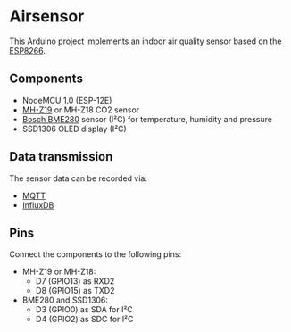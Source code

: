 Airsensor
=========

This Arduino project implements an indoor air quality sensor based on the [ESP8266](https://en.wikipedia.org/wiki/ESP8266).


## Components

* NodeMCU 1.0 (ESP-12E)
* [MH-Z19](http://www.winsen-sensor.com/products/ndir-co2-sensor/mh-z19.html) or MH-Z18 CO2 sensor
* [Bosch BME280](https://www.bosch-sensortec.com/bst/products/all_products/bme280) sensor (I²C) for temperature, humidity and pressure
* SSD1306 OLED display (I²C)


## Data transmission

The sensor data can be recorded via:

* [MQTT](https://en.wikipedia.org/wiki/MQTT)
* [InfluxDB](https://en.wikipedia.org/wiki/InfluxDB)


## Pins

Connect the components to the following pins:

* MH-Z19 or MH-Z18:
    - D7 (GPIO13) as RXD2
    - D8 (GPIO15) as TXD2
* BME280 and SSD1306:
    - D3 (GPIO0) as SDA for I²C
    - D4 (GPIO2) as SDC for I²C
